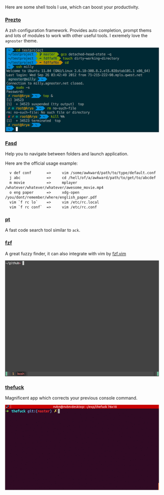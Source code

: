 <!-- 
.. title: Some Useful Shell Tools
.. slug: some-useful-shell-tools
.. date: 2017-05-07 00:10:25 UTC+08:00
.. tags: 
.. category: 
.. link: 
.. description: 
.. type: text
-->

Here are some shell tools I use, which can boost your productivity.

### [Prezto](https://github.com/sorin-ionescu/prezto)

A zsh configuration framework. Provides auto completion, prompt thems and lots of modules to work with other useful tools. I exremely love the `agnoster` theme.

![agnoster](/images/agnoster.png)

 
### [Fasd](https://github.com/clvv/fasd)

Help you to navigate between folders and launch application.

Here are the official usage example:
```
  v def conf       =>     vim /some/awkward/path/to/type/default.conf
  j abc            =>     cd /hell/of/a/awkward/path/to/get/to/abcdef
  m movie          =>     mplayer /whatever/whatever/whatever/awesome_movie.mp4
  o eng paper      =>     xdg-open /you/dont/remember/where/english_paper.pdf
  vim `f rc lo`    =>     vim /etc/rc.local
  vim `f rc conf`  =>     vim /etc/rc.conf
```

### [pt](https://github.com/monochromegane/the_platinum_searcher)

A fast code search tool similar to `ack`.

### [fzf](https://github.com/junegunn/fzf)

A great fuzzy finder, it can also integrate with vim by [fzf.vim](https://github.com/junegunn/fzf.vim)

![fzf](/images/fzf.gif)

### [thefuck](https://github.com/nvbn/thefuck)

Magnificent app which corrects your previous console command.

![thefuck](/images/thefuck.gif)

